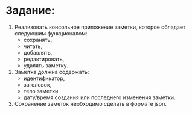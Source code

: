 
# Задание:

1. Реализовать консольное приложение заметки, которое обладает следуюшим функционалом:
   * сохранять,
   * читать,
   * добавлять,
   * редактировать,
   * удалять заметку. 
2. Заметка должна содержать:
   * идентификатор,
   * заголовок,
   * тело заметки
   * дату/время создания или последнего изменения заметки.
3. Сохранение заметок необходимо сделать в
формате json.